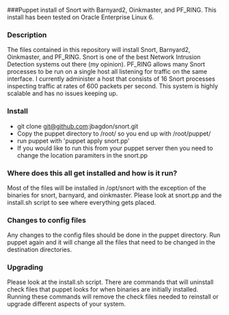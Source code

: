###Puppet install of Snort with Barnyard2, Oinkmaster, and PF_RING. This install has been tested on Oracle Enterprise Linux 6.

### Description
The files contained in this repository will install Snort, Barnyard2, Oinkmaster, and PF_RING. Snort is one of the best Network Intrusion Detection systems out there (my opinion). PF_RING allows many Snort processes to be run on a single host all listening for traffic on the same interface. I currently administer a host that consists of 16 Snort processes inspecting traffic at rates of 600 packets per second. This system is highly scalable and has no issues keeping up.

### Install
* git clone git@github.com:jbagdon/snort.git
* Copy the puppet directory to /root/ so you end up with /root/puppet/
* run puppet with 'puppet apply snort.pp'
* If you would like to run this from your puppet server then you need to change the location paramiters in the snort.pp

### Where does this all get installed and how is it run?
Most of the files will be installed in /opt/snort with the exception of the binaries for snort, barnyard, and oinkmaster. Please look at snort.pp and the install.sh script to see where everything gets placed.

### Changes to config files
Any changes to the config files should be done in the puppet directory. Run puppet again and it will change all the files that need to be changed in the destination directories.

### Upgrading
Please look at the install.sh script. There are commands that will uninstall check files that puppet looks for when binaries are initially installed. Running these commands will remove the check files needed to reinstall or upgrade different aspects of your system.
